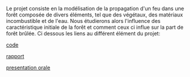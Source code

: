 Le projet consiste en la modélisation de la propagation d'un feu dans une forêt composée de divers éléments, tel que des végétaux, des matériaux incombustible et de l'eau. Nous étudierons alors l'influence des caractéristique initiale de la forêt et comment ceux ci influe sur la part de forêt brûlée. Ci dessous les liens au différent élément du projet:

[code](https://github.com/are2019-l0-a1a2/propagation-feu-de-foret/blob/master/code_clean.ipynb "code")

[rapport](https://github.com/are2019-l0-a1a2/propagation-feu-de-foret/blob/master/rapport%20final%20ARE%20(2).pdf "rapport")

[presentation orale](https://github.com/are2019-l0-a1a2/propagation-feu-de-foret/blob/master/Projet%20ARE.pdf "presentation orale")
